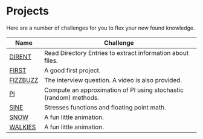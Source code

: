 # Projects

Here are a number of challenges for you to flex your new found knowledge.

| Name | Challenge |
| ---- | --------- |
| [DIRENT](./DIRENT/README.md) | Read Directory Entries to extract information about files. |
| [FIRST](./first_project/README.md) | A good first project. |
| [FIZZBUZZ](../section_1/fizzbuzz/) | The interview question. A video is also provided. |
| [PI](./PI/README.md) | Compute an approximation of PI using stochastic (random) methods. |
| [SINE](./SINE/README.md) | Stresses functions and floating point math. |
| [SNOW](./snow/README.md) | A fun little animation. |
| [WALKIES](./walkies/README.md) | A fun little animation. |
